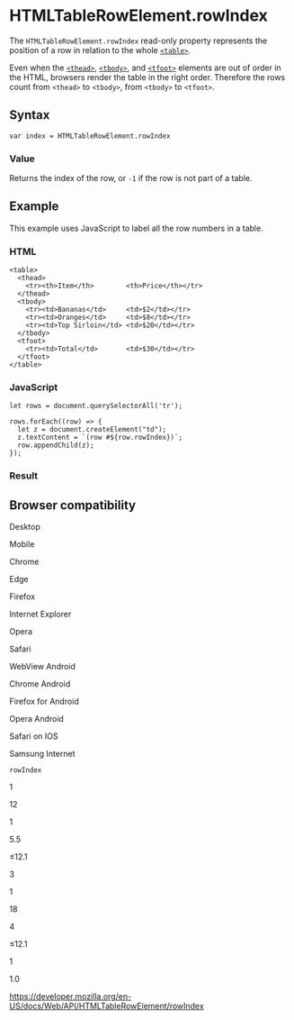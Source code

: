 HTMLTableRowElement.rowIndex
============================

The `HTMLTableRowElement.rowIndex` read-only property represents the position of a row in relation to the whole [`<table>`](https://developer.mozilla.org/en-US/docs/Web/HTML/Element/table).

Even when the [`<thead>`](https://developer.mozilla.org/en-US/docs/Web/HTML/Element/thead), [`<tbody>`](https://developer.mozilla.org/en-US/docs/Web/HTML/Element/tbody), and [`<tfoot>`](https://developer.mozilla.org/en-US/docs/Web/HTML/Element/tfoot) elements are out of order in the HTML, browsers render the table in the right order. Therefore the rows count from `<thead>` to `<tbody>`, from `<tbody>` to `<tfoot>`.

Syntax
------

    var index = HTMLTableRowElement.rowIndex

### Value

Returns the index of the row, or `-1` if the row is not part of a table.

Example
-------

This example uses JavaScript to label all the row numbers in a table.

### HTML

    <table>
      <thead>
        <tr><th>Item</th>        <th>Price</th></tr>
      </thead>
      <tbody>
        <tr><td>Bananas</td>     <td>$2</td></tr>
        <tr><td>Oranges</td>     <td>$8</td></tr>
        <tr><td>Top Sirloin</td> <td>$20</td></tr>
      </tbody>
      <tfoot>
        <tr><td>Total</td>       <td>$30</td></tr>
      </tfoot>
    </table>

### JavaScript

    let rows = document.querySelectorAll('tr');

    rows.forEach((row) => {
      let z = document.createElement("td");
      z.textContent = `(row #${row.rowIndex})`;
      row.appendChild(z);
    });

### Result

Browser compatibility
---------------------

Desktop

Mobile

Chrome

Edge

Firefox

Internet Explorer

Opera

Safari

WebView Android

Chrome Android

Firefox for Android

Opera Android

Safari on IOS

Samsung Internet

`rowIndex`

1

12

1

5.5

≤12.1

3

1

18

4

≤12.1

1

1.0

<a href="https://developer.mozilla.org/en-US/docs/Web/API/HTMLTableRowElement/rowIndex" class="_attribution-link">https://developer.mozilla.org/en-US/docs/Web/API/HTMLTableRowElement/rowIndex</a>
